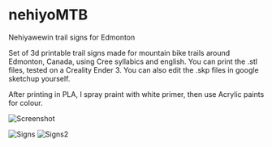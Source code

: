 # nehiyoMTB
Nehiyawewin trail signs for Edmonton

Set of 3d printable trail signs made for mountain bike trails around Edmonton, Canada, using Cree syllabics and english. You can print the .stl files, tested on a Creality Ender 3. You can also edit the .skp files in google sketchup yourself. 

After printing in PLA, I spray praint with white primer, then use Acrylic paints for colour.

![Screenshot](whiteprimer.png)


![Signs](https://github.com/kylemath/nehiyoMTB/assets/3662613/7e0babbf-c782-4f03-8448-ca30d08f8686)
![Signs2](https://github.com/kylemath/nehiyoMTB/assets/3662613/0c3e7731-dcd3-4afa-a2ee-467f3b79b288)
